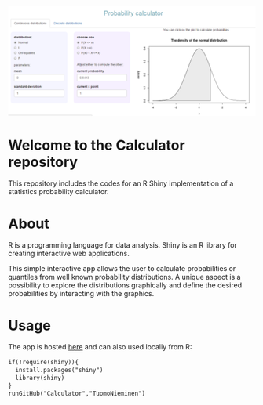 ![](app.png)

# Welcome to the Calculator repository

This repository includes the codes for an R Shiny implementation of a statistics probability calculator.

# About

R is a programming language for data analysis. Shiny is an R library for creating interactive web applications. 

This simple interactive app allows the user to calculate probabilities or quantiles from well known probability distributions. A unique aspect is a possibility to explore the distributions graphically and define the desired probabilities by interacting with the graphics.

# Usage

The app is hosted [here](https://tuomonieminen.shinyapps.io/Calculator/) and can also used locally from R:

```
if(!require(shiny)){
  install.packages("shiny")
  library(shiny)
}
runGitHub("Calculator","TuomoNieminen")
```
